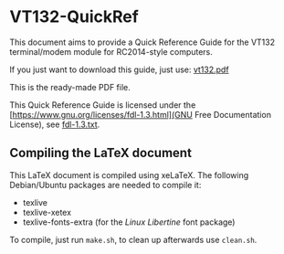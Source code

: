 # VT132-QuickRef

This document aims to provide a Quick Reference Guide for the VT132 terminal/modem module for RC2014-style
computers.

If you just want to download this guide, just use: [vt132.pdf](vt132.pdf)

This is the ready-made PDF file.

This Quick Reference Guide is licensed under the [https://www.gnu.org/licenses/fdl-1.3.html](GNU Free Documentation License), see [fdl-1.3.txt](fdl-1.3.txt).

## Compiling the LaTeX document

This LaTeX document is compiled using xeLaTeX. The following Debian/Ubuntu packages are needed to compile it:

* texlive
* texlive-xetex
* texlive-fonts-extra (for the *Linux Libertine* font package)

To compile, just run ```make.sh```, to clean up afterwards use ```clean.sh```.

